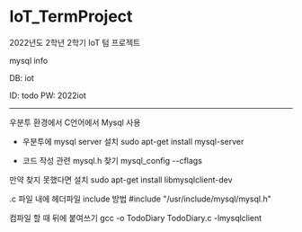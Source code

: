 # IoT_TermProject
2022년도 2학년 2학기 IoT 텀 프로젝트

mysql info

DB: iot

ID: todo
PW: 2022iot

----------------------------------------------------

우분투 환경에서 C언어에서 Mysql 사용


- 우분투에 mysql server 설치
sudo apt-get install mysql-server


- 코드 작성 관련
mysql.h 찾기
mysql_config --cflags

만약 찾지 못했다면 설치
sudo apt-get install libmysqlclient-dev

.c 파일 내에 헤더파일 include 방법
#include "/usr/include/mysql/mysql.h"

컴파일 할 때 뒤에 붙여쓰기
gcc -o TodoDiary TodoDiary.c -lmysqlclient